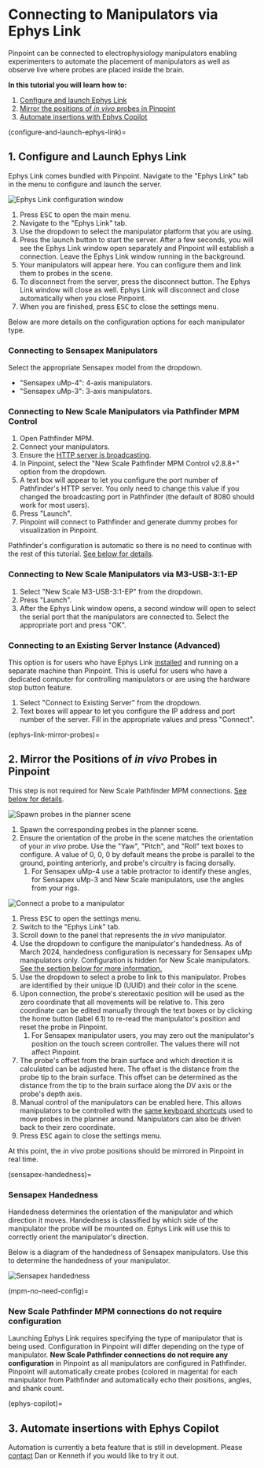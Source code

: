 # Connecting to Manipulators via Ephys Link

Pinpoint can be connected to electrophysiology manipulators
enabling experimenters to automate the placement of manipulators as well as
observe live where probes are placed inside the brain.

**In this tutorial you will learn how to:**

1. [Configure and launch Ephys Link](configure-and-launch-ephys-link)
2. [Mirror the positions of _in
   vivo_ probes in Pinpoint](ephys-link-mirror-probes)
3. [Automate insertions with Ephys Copilot](ephys-copilot)

[//]: # (**If you would like to use beta version of)

[//]: # (Ephys Link with Pinpoint, please use Steam to install Pinpoint and [switch to)

[//]: # (the `ephys-link-beta`branch]&#40;https://partner.steamgames.com/doc/store/application/branches#:~:text=To%20switch%20to%20a%20custom,be%20the%20%22BETAS%22%20tab&#41;)

[//]: # (.**)

[//]: # (To enable this feature, an instance of an Ephys Link server must be running on)

[//]: # (the local network. Please see the)

[//]: # (instructions [here]&#40;https://virtualbrainlab.org/ephys_link/installation_and_use.html#installation&#41;)

[//]: # (on how to install and run a server.)

[//]: # ()

[//]: # (<div style="position: relative; padding-bottom: 56.25%; height: 0; overflow: hidden;">)

[//]: # (  <iframe src="https://www.youtube-nocookie.com/embed/QK87XBd46aQ?rel=0&modestbranding=1" style="position: absolute; top: 0; left: 0; width: 100%; height: 100%; border:0;" allowfullscreen title="Overview"></iframe>)

[//]: # (</div>)

[//]: # (<br>)

(configure-and-launch-ephys-link)=

## 1. Configure and Launch Ephys Link

Ephys Link comes bundled with Pinpoint. Navigate to the "Ephys Link" tab in the
menu to configure and launch the server.

![Ephys Link configuration window](../../_static/images/tutorial/ephys_link/ephys_link_launch.png)

1. Press <kbd>ESC</kbd> to open the main menu.
2. Navigate to the "Ephys Link" tab.
3. Use the dropdown to select the manipulator platform that you are using.
4. Press the launch button to start the server. After a few seconds, you will
   see the Ephys Link window open separately and Pinpoint will establish a
   connection. Leave the Ephys Link window running in the background.
5. Your manipulators will appear here. You can configure them and link them to
   probes in the scene.
6. To disconnect from the server, press the disconnect button. The Ephys Link
   window will close as well. Ephys Link will disconnect and close automatically
   when you close Pinpoint.
7. When you are finished, press <kbd>ESC</kbd> to close the
   settings menu.

Below are more details on the configuration options for each manipulator type.

### Connecting to Sensapex Manipulators

Select the appropriate Sensapex model from the dropdown.

- "Sensapex uMp-4": 4-axis manipulators.
- "Sensapex uMp-3": 3-axis manipulators.

### Connecting to New Scale Manipulators via Pathfinder MPM Control

1. Open Pathfinder MPM.
2. Connect your manipulators.
3. Ensure
   the [HTTP server is broadcasting](https://www.newscaletech.com/sending-commands-to-pathfinder-from-other-applications/).
4. In Pinpoint, select the "New Scale Pathfinder MPM Control v2.8.8+" option
   from the dropdown.
5. A text box will appear to let you configure the port number of Pathfinder's
   HTTP server. You only need to change this value if you changed the
   broadcasting port in Pathfinder (the default of 8080 should work for most
   users).
6. Press "Launch".
7. Pinpoint will connect to Pathfinder and generate dummy probes for
   visualization in Pinpoint.

Pathfinder's configuration is automatic so there is no need to continue with the
rest of this tutorial. [See below for details](mpm-no-need-config).

### Connecting to New Scale Manipulators via M3-USB-3:1-EP

1. Select "New Scale M3-USB-3:1-EP" from the dropdown.
2. Press "Launch".
3. After the Ephys Link window opens, a second window will open to select the
   serial port that the manipulators are connected to. Select the appropriate
   port and press "OK".

### Connecting to an Existing Server Instance (Advanced)

This option is for users who have Ephys
Link [installed](https://virtualbrainlab.org/ephys_link/installation_and_use.html#installation)
and running on a separate machine than Pinpoint. This is useful for users who
have a dedicated computer for controlling manipulators or are using the hardware
stop button feature.

1. Select "Connect to Existing Server" from the dropdown.
2. Text boxes will appear to let you configure the IP address and port number of
   the server. Fill in the appropriate values and press "Connect".

(ephys-link-mirror-probes)=

## 2. Mirror the Positions of _in vivo_ Probes in Pinpoint

This step is not required for New Scale Pathfinder MPM connections. [See below
for details](mpm-no-need-config).

![Spawn probes in the planner scene](../../_static/images/tutorial/ephys_link/ephys_link_spawn.png)

1. Spawn the corresponding probes in the planner scene.
2. Ensure the orientation of the probe in the scene matches the orientation
   of your _in vivo_ probe. Use the "Yaw", "Pitch", and "Roll" text boxes to
   configure. A value of 0, 0, 0 by default means the probe is parallel to
   the ground, pointing anteriorly, and probe's circuitry is facing
   dorsally.
    1. For Sensapex uMp-4 use a table protractor to identify these angles, for
       Sensapex uMp-3 and New Scale manipulators, use the angles from your rigs.

![Connect a probe to a manipulator](../../_static/images/tutorial/ephys_link/ephys_link_connect_probe.png)

1. Press <kbd>ESC</kbd> to open the settings menu.
2. Switch to the "Ephys Link" tab.
3. Scroll down to the panel that represents the _in vivo_ manipulator.
4. Use the dropdown to configure the manipulator's handedness. As of March 2024,
   handedness configuration is necessary for Sensapex uMp manipulators only.
   Configuration is hidden for New Scale
   manipulators. [See the section below for
   more information.](sensapex-handedness)
5. Use the dropdown to select a probe to link to this manipulator. Probes are
   identified by their unique ID (UUID) and their color in the scene.
6. Upon connection, the probe's stereotaxic position will be used as the zero
   coordinate that all movements will be relative to. This zero coordinate can
   be edited manually through the text boxes or by clicking the home button
   (label 6.1) to re-read the manipulator's position and reset the probe in
   Pinpoint.
    1. For Sensapex manipulator users, you may zero out the manipulator's
       position on the touch screen controller. The values there will not affect
       Pinpoint.
7. The probe's offset from the brain surface and which direction it is
   calculated can be adjusted here. The offset is the distance from the probe
   tip to the brain surface. This offset can be determined as the distance from
   the tip to the brain surface along the DV axis or the probe's depth axis.
8. Manual control of the manipulators can be enabled here. This allows
   manipulators to be controlled with
   the [same keyboard shortcuts](https://virtualbrainlab.org/pinpoint/tutorials/tutorial_basics.html#keyboard)
   used to move probes in the planner around. Manipulators can also be driven
   back to their zero coordinate.
9. Press <kbd>ESC</kbd> again to close the settings menu.

At this point, the _in vivo_ probe positions should be mirrored in Pinpoint in
real time.

(sensapex-handedness)=

### Sensapex Handedness

Handedness determines the orientation of the manipulator and which
direction it moves. Handedness is classified by which side of the
manipulator the probe will be mounted on. Ephys Link will use this to correctly
orient the manipulator's direction.

Below is a diagram of the handedness of Sensapex manipulators. Use this to
determine the handedness of your manipulator.

![Sensapex handedness](../../_static/images/tutorial/ephys_link/sensapex_manipulators.png)

(mpm-no-need-config)=

### New Scale Pathfinder MPM connections do not require configuration

Launching Ephys Link requires specifying the type of manipulator that is being
used. Configuration in Pinpoint will differ depending on the type of
manipulator. **New Scale Pathfinder connections do not require any
configuration** in Pinpoint as all manipulators are configured in Pathfinder.
Pinpoint will automatically create probes (colored in magenta) for
each manipulator from Pathfinder and automatically echo their positions,
angles, and shank count.

(ephys-copilot)=

## 3. Automate insertions with Ephys Copilot

Automation is currently a beta feature that is still in development.
Please [contact](https://virtualbrainlab.org/about/overview.html) Dan or Kenneth
if you would like to try it out.